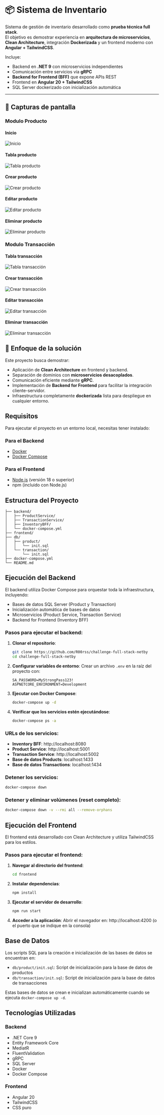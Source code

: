 # 📦 Sistema de Inventario

Sistema de gestión de inventario desarrollado como **prueba técnica full stack**.  
El objetivo es demostrar experiencia en **arquitectura de microservicios**, **Clean Architecture**, integración **Dockerizada** y un frontend moderno con **Angular + TailwindCSS**.

Incluye:
- Backend en **.NET 9** con microservicios independientes
- Comunicación entre servicios vía **gRPC**
- **Backend for Frontend (BFF)** que expone APIs REST
- Frontend en **Angular 20 + TailwindCSS**
- SQL Server dockerizado con inicialización automática

---

## 📸 Capturas de pantalla

### Modulo Producto
#### Inicio
![Inicio](https://raw.githubusercontent.com/R00rss//challenge-full-stack-netby/main/assets/inicio.png)

#### Tabla producto
![Tabla producto](https://raw.githubusercontent.com/R00rss//challenge-full-stack-netby/main/assets/productos.png)

#### Crear producto
![Crear producto](https://raw.githubusercontent.com/R00rss//challenge-full-stack-netby/main/assets/crear_producto.png)

#### Editar producto
![Editar producto](https://raw.githubusercontent.com/R00rss//challenge-full-stack-netby/main/assets/editar_producto.png)

#### Eliminar producto
![Eliminar producto](https://raw.githubusercontent.com/R00rss//challenge-full-stack-netby/main/assets/eliminar_producto.png)

### Modulo Transacción

#### Tabla transacción
![Tabla transacción](https://raw.githubusercontent.com/R00rss//challenge-full-stack-netby/main/assets/transacciones.png)

#### Crear transacción
![Crear transacción](https://raw.githubusercontent.com/R00rss//challenge-full-stack-netby/main/assets/crear_transaccion.png)

#### Editar transacción
![Editar transacción](https://raw.githubusercontent.com/R00rss//challenge-full-stack-netby/main/assets/editar_transaccion.png)

#### Eliminar transacción
![Eliminar transacción](https://raw.githubusercontent.com/R00rss//challenge-full-stack-netby/main/assets/eliminar_transaccion.png)

## 🎯 Enfoque de la solución

Este proyecto busca demostrar:
- Aplicación de **Clean Architecture** en frontend y backend.
- Separación de dominios con **microservicios desacoplados**.
- Comunicación eficiente mediante **gRPC**.
- Implementación de **Backend for Frontend** para facilitar la integración cliente-servidor.
- Infraestructura completamente **dockerizada** lista para despliegue en cualquier entorno.


## Requisitos

Para ejecutar el proyecto en un entorno local, necesitas tener instalado:

### Para el Backend
- [Docker](https://www.docker.com/get-started)
- [Docker Compose](https://docs.docker.com/compose/install/)

### Para el Frontend
- [Node.js](https://nodejs.org/) (versión 18 o superior)
- npm (incluido con Node.js)

## Estructura del Proyecto

```
├── backend/
│   ├── ProductService/
│   ├── TransactionService/
│   ├── InventoryBFF/
│   └── docker-compose.yml
├── frontend/
├── db/
│   ├── product/
│   │   └── init.sql
│   └── transaction/
│       └── init.sql
├── docker-compose.yml
└── README.md
```

## Ejecución del Backend

El backend utiliza Docker Compose para orquestar toda la infraestructura, incluyendo:
- Bases de datos SQL Server (Product y Transaction)
- Inicialización automática de bases de datos
- Microservicios (Product Service, Transaction Service)
- Backend for Frontend (Inventory BFF)

### Pasos para ejecutar el backend:

1. **Clonar el repositorio**:
   ```bash
   git clone https://github.com/R00rss/challenge-full-stack-netby
   cd challenge-full-stack-netby
   ```

2. **Configurar variables de entorno**:
   Crear un archivo `.env` en la raíz del proyecto con:
   ```
   SA_PASSWORD=MyStrongPass123!
   ASPNETCORE_ENVIRONMENT=Development
   ```

3. **Ejecutar con Docker Compose**:
   ```bash
   docker-compose up -d
   ```

4. **Verificar que los servicios estén ejecutándose**:
   ```bash
   docker-compose ps -a
   ```

### URLs de los servicios:
- **Inventory BFF**: http://localhost:8080
- **Product Service**: http://localhost:5001
- **Transaction Service**: http://localhost:5002
- **Base de datos Products**: localhost:1433
- **Base de datos Transactions**: localhost:1434

### Detener los servicios:
```bash
docker-compose down
```

### Detener y eliminar volúmenes (reset completo):
```bash
docker-compose down -v --rmi all --remove-orphans
```

## Ejecución del Frontend

El frontend está desarrollado con Clean Architecture y utiliza TailwindCSS para los estilos.

### Pasos para ejecutar el frontend:

1. **Navegar al directorio del frontend**:
   ```bash
   cd frontend
   ```

2. **Instalar dependencias**:
   ```bash
   npm install
   ```

3. **Ejecutar el servidor de desarrollo**:
   ```bash
   npm run start
   ```

4. **Acceder a la aplicación**:
   Abrir el navegador en: http://localhost:4200 (o el puerto que se indique en la consola)

## Base de Datos

Los scripts SQL para la creación e inicialización de las bases de datos se encuentran en:
- `db/product/init.sql`: Script de inicialización para la base de datos de productos
- `db/transaction/init.sql`: Script de inicialización para la base de datos de transacciones

Estas bases de datos se crean e inicializan automáticamente cuando se ejecuta `docker-compose up -d`.

## Tecnologías Utilizadas

### Backend
- .NET Core 9
- Entity Framework Core
- MediatR
- FluentValidation
- gRPC
- SQL Server
- Docker
- Docker Compose

### Frontend
- Angular 20
- TailwindCSS
- CSS puro